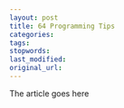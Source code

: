 ```yaml
---
layout: post
title: 64 Programming Tips
categories:
tags:
stopwords:
last_modified:
original_url: 
---
```


The article goes here

